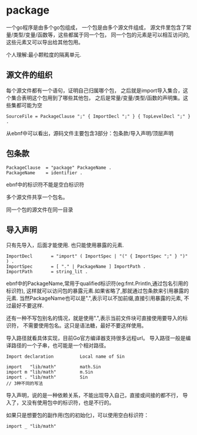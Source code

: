# package

一个go程序是由多个go包组成，
一个包是由多个源文件组成，
源文件里包含了常量/类型/变量/函数等，这些都属于同一个包，
同一个包的元素是可以相互访问的,
这些元素又可以导出给其他包用。

个人理解:最小颗粒度的隔离单元.

## 源文件的组织

每个源文件都有一个语句，证明自己归属哪个包，
之后就是import导入集合，这个集合表明这个包用到了哪些其他包，
之后是常量/变量/类型/函数的声明集。这些集都可能为空

    SourceFile = PackageClause ";" { ImportDecl ";" } { TopLevelDecl ";" } .

从ebnf中可以看出，源码文件主要包含3部分：包条款/导入声明/顶层声明

## 包条款

    PackageClause  = "package" PackageName .
    PackageName    = identifier .

ebnf中的标识符不能是空白标识符

多个源文件共享一个包名。

同一个包的源文件在同一目录

## 导入声明

只有先导入，后面才能使用.
也只能使用暴露的元素.

    ImportDecl       = "import" ( ImportSpec | "(" { ImportSpec ";" } ")" ) .
    ImportSpec       = [ "." | PackageName ] ImportPath .
    ImportPath       = string_lit .

ebnf中的PackageName,常用于qualified标识符(eg:fmt.Println,通过包名引用的标识符),
这样就可以访问包的暴露元素.如果省略了,那就通过包条款来引用暴露的元素.
当然PackageName也可以是".",表示可以不加前缀,直接引用暴露的元素,
不过最好不要这样.

还有一种不写包别名的情况，就是使用".",表示当前文件块可直接使用要导入的标识符，
不需要使用包名。这只是语法糖，最好不要这样使用。

导入路径就看具体实现，目前Go官方编译器支持很多远程url。
导入路径一般是编译路径的一个子串，也可能是一个相对路径。

    Import declaration          Local name of Sin

    import   "lib/math"         math.Sin
    import m "lib/math"         m.Sin
    import . "lib/math"         Sin
    // 3种不同的写法

导入声明，说的是一种依赖关系，不能出现导入自己，直接或间接的都不行，
导入了，又没有使用包中的标识符，也是不行的。

如果只是想要包的副作用(包的初始化)，可以使用空白标识符：

    import _ "lib/math"
